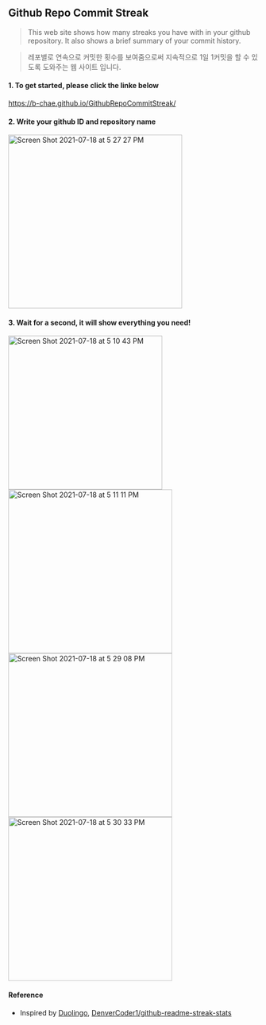 ## Github Repo Commit Streak
> This web site shows how many streaks you have with in your github repository. It also shows a brief summary of your commit history.

> 레포별로 연속으로 커밋한 횟수를 보여줌으로써 지속적으로 1일 1커밋을 할 수 있도록 도와주는 웹 사이트 입니다.

#### 1. To get started, please click the linke below
https://b-chae.github.io/GithubRepoCommitStreak/

#### 2. Write your github ID and repository name
<img width="350" alt="Screen Shot 2021-07-18 at 5 27 27 PM" src="https://user-images.githubusercontent.com/54340317/126060843-a82ba90b-b465-4a37-aab8-54e8930d49cc.png">

#### 3. Wait for a second, it will show everything you need!
<img width="310" alt="Screen Shot 2021-07-18 at 5 10 43 PM" src="https://user-images.githubusercontent.com/54340317/126060873-386760fe-96a4-427e-b95b-2c9dd0d27bc4.png"> <img width="330" alt="Screen Shot 2021-07-18 at 5 11 11 PM" src="https://user-images.githubusercontent.com/54340317/126060878-269de88d-56cd-47bb-b7af-e30075b4bf2c.png"> <img width="330" alt="Screen Shot 2021-07-18 at 5 29 08 PM" src="https://user-images.githubusercontent.com/54340317/126060890-f3c46d7b-964e-47ab-b311-fd3a37b8332c.png"><img width="330" alt="Screen Shot 2021-07-18 at 5 30 33 PM" src="https://user-images.githubusercontent.com/54340317/126060923-1cbf2cc6-8221-4ec4-a91c-69b35847913f.png">

#### Reference
- Inspired by [Duolingo](https://www.duolingo.com/), [DenverCoder1/github-readme-streak-stats](https://github.com/DenverCoder1/github-readme-streak-stats)
